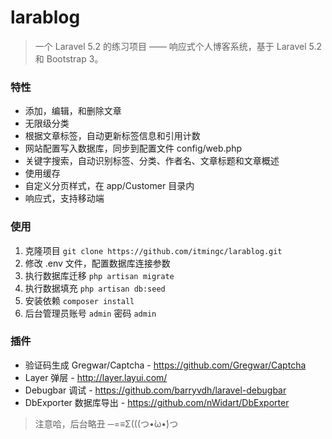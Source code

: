 # larablog


> 一个 Laravel 5.2 的练习项目 —— 响应式个人博客系统，基于 Laravel 5.2 和 Bootstrap 3。


### 特性


- 添加，编辑，和删除文章
- 无限级分类
- 根据文章标签，自动更新标签信息和引用计数
- 网站配置写入数据库，同步到配置文件 config/web.php
- 关键字搜索，自动识别标签、分类、作者名、文章标题和文章概述
- 使用缓存
- 自定义分页样式，在 app/Customer 目录内
- 响应式，支持移动端


### 使用

1. 克隆项目 `git clone https://github.com/itmingc/larablog.git`
2. 修改 .env 文件，配置数据库连接参数
3. 执行数据库迁移 `php artisan migrate`
4. 执行数据填充 `php artisan db:seed`
5. 安装依赖 `composer install`
6. 后台管理员账号 `admin` 密码 `admin`


### 插件

- 验证码生成 Gregwar/Captcha - https://github.com/Gregwar/Captcha
- Layer 弹层 - http://layer.layui.com/
- Debugbar 调试 - https://github.com/barryvdh/laravel-debugbar
- DbExporter 数据库导出 - https://github.com/nWidart/DbExporter
  

> 注意哈，后台略丑 ─=≡Σ(((つ•̀ω•́)つ
